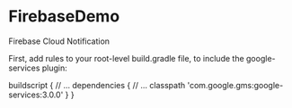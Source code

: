 # FirebaseDemo
Firebase Cloud Notification

First, add rules to your root-level build.gradle file, to include the google-services plugin:

buildscript {
    // ...
    dependencies {
        // ...
        classpath 'com.google.gms:google-services:3.0.0'
    }
}
